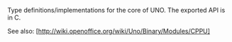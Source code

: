 Type definitions/implementations for the core of UNO. The exported API is in C.

See also:
[http://wiki.openoffice.org/wiki/Uno/Binary/Modules/CPPU]
